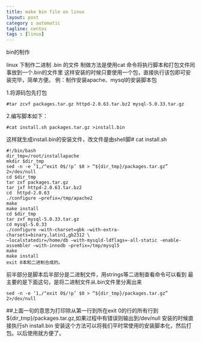 ```yaml
---
title: make bin file on linux
layout: post
category : automatic
tagline: centos
tags : [linux]
---
```

bin的制作
<p>
linux 下制作二进制 .bin  的文件
制做方法是使用cat 命令将执行脚本和打包文件同事放到一个.bin的文件里
这样安装的时候只要使用一个包，直接执行该包即可安装完毕，简单方便。
例：制作安装apache、mysql的安装脚本包
<p>
1.将源码包先打包

	#tar zcvf packages.tar.gz httpd-2.0.63.tar.bz2 mysql-5.0.33.tar.gz

2.编写脚本如下：

	#cat install.sh packages.tar.gz >install.bin

这样就生成install.bin的安装文件，改文件是由shell脚# cat install.sh

	#!/bin/bash
	dir_tmp=/root/installapache
	mkdir $dir_tmp
	sed -n -e ‘1,/^exit 0$/!p’ $0 > “${dir_tmp}/packages.tar.gz” 2>/dev/null
	cd $dir_tmp
	tar zxf packages.tar.gz
	tar jxf httpd-2.0.63.tar.bz2
	cd  httpd-2.0.63
	./configure –prefix=/tmp/apache2
	make
	make install
	cd $dir_tmp
	tar zxf mysql-5.0.33.tar.gz
	cd mysql-5.0.33
	./configure –with-charset=gbk –with-extra-charsets=binary,latin1,gb2312 \
	–localstatedir=/home/db –with-mysqld-ldflags=-all-static -enable-assembler –with-innodb –prefix=/tmp/mysql5
	make
	make install
	exit 0本和二进制合成的。

前半部分是脚本后半部分是二进制文件，用strings等二进制查看命令可以看到
最主要的是下面这句，是将二进制文件从.bin文件里分离出来

	sed -n -e ‘1,/^exit 0$/!p’ $0 > “${dir_tmp}/packages.tar.gz” 2>/dev/null

##上面一句的意思为打印除从第一行到所在exit 0的行的所有行到${dir_tmp}/packages.tar.gz,如果过程中有错误则输出到/dev/null
安装的时候直接执行sh install.bin
安装这个方法可以将我们平时常使用的安装脚本化，然后打包。以后使用就方便了。
